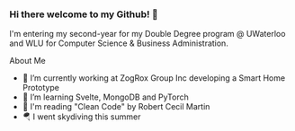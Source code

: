 ### Hi there welcome to my Github!  👋

I'm entering my second-year for my Double Degree program @ UWaterloo and WLU for Computer Science & Business Administration.

About Me
- 🔭 I’m currently working at ZogRox Group Inc developing a Smart Home Prototype
- 🌱 I’m learning Svelte, MongoDB and PyTorch
- 🏫 I'm reading "Clean Code" by Robert Cecil Martin
- 🪂 I went skydiving this summer
